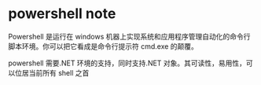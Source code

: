 # powershell note

Powershell 是运行在 windows 机器上实现系统和应用程序管理自动化的命令行脚本环境。你可以把它看成是命令行提示符 cmd.exe 的颠覆。

powershell 需要.NET 环境的支持，同时支持.NET 对象。其可读性，易用性，可以位居当前所有 shell 之首
